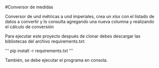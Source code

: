 #Conversor de medidas


Conversor de und métricas a und imperiales, crea un xlsx con el listado de datos a convertir y lo consulta agregando una nueva columna y realizando el cálculo de conversión

Para ejecutar este proyecto después de clonar debes descargar las bibliotecas del archivo requirements.txt:

'''
pip install -r requirements.txt
'''

También, se debe ejecutar el programa en consola.
